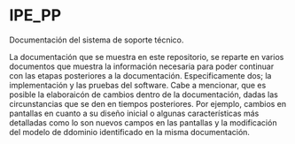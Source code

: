 # IPE_PP
Documentación del sistema de soporte técnico.

La documentación que se muestra en este repositorio, se reparte en varios documentos que muestra la información necesaria para poder continuar con las etapas posteriores a la documentación. Especificamente dos; la implementación y las pruebas del software. Cabe a mencionar, que es posible la elaboraicón de cambios dentro de la documentación, dadas las circunstancias que se den en tiempos posteriores. Por ejemplo, cambios en pantallas en cuanto a su diseño inicial o algunas características más detalladas como lo son nuevos campos en las pantallas y la modificación del modelo de ddominio identificado en la misma documentación.  
